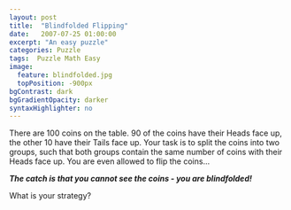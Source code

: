 ```yaml
---
layout: post
title:  "Blindfolded Flipping"
date:   2007-07-25 01:00:00
excerpt: "An easy puzzle"
categories: Puzzle
tags:  Puzzle Math Easy
image:
  feature: blindfolded.jpg
  topPosition: -900px
bgContrast: dark
bgGradientOpacity: darker
syntaxHighlighter: no
---
```

There are 100 coins on the table. 90 of the coins have their Heads face up, the other 10 have their Tails face up. Your task is to split the coins into two groups, such that both groups contain the same number of coins with their Heads face up. You are even allowed to flip the coins...

***The catch is that you cannot see the coins - you are blindfolded!***

What is your strategy?
